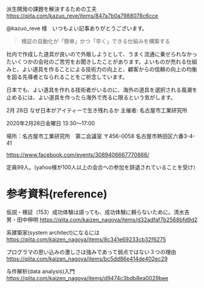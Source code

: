 派生開発の課題を解決するための工夫
https://qiita.com/kazuo_reve/items/847a7b0a7988078c6cce

@kazuo_reve 様　いつもよい記事ありがとうございます。

>検証の自動化が「簡単」かつ「早く」できる仕組みを構築する

社内で作成した道具が良いので外販しようとして、うまく流通に乗せられなかったいくつかの会社のご苦労をお聞きしたことがあります。よいものが売れる仕組みと、よい道具を作ることによる技術力の向上と、顧客からの信頼の向上の均衡を図る先導者となられることをご祈念しています。

日本でも、よい道具を作れる技術者がいるのに、海外の道具を選択される風潮を止めるには、よい道具を作ったら海外で売るに限るという気がします。

2月 28日
なぜ日本がアイティーで生き残れるか
主催者: 名古屋市工業研究所

2020年2月28日金曜日 13:30〜17:00

場所：名古屋市工業研究所　第二会議室
〒456-0058 名古屋市熱田区六番3-4-41

https://www.facebook.com/events/3089406667770866/

定員99人。(yahoo様が100人以上の会合への参加を辞退されていることを受け）

# 参考資料(reference)

仮説・検証（153）成功体験は語っても、成功体験に頼らないために。清水吉男・田中伸明
https://qiita.com/kaizen_nagoya/items/d32adfaf7b2568bfd9d2

系建築家(system architect)になるには
https://qiita.com/kaizen_nagoya/items/8c341e69233cb32f6275

プログラマの思い込みの激しさは強みであって弱点ではない３つの理由
https://qiita.com/kaizen_nagoya/items/bc5dd86e414de402ec29

与件解析(data analysis)入門
https://qiita.com/kaizen_nagoya/items/d9474c3bdb8ea0029bee
